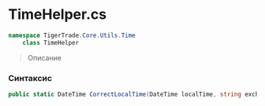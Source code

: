 
# TimeHelper.cs
```csharp
namespace TigerTrade.Core.Utils.Time  
    class TimeHelper
```

> Описание

### Синтаксис
```csharp
public static DateTime CorrectLocalTime(DateTime localTime, string exchange)
```
